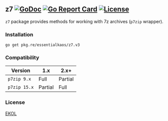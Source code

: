 ## z7 [![GoDoc](https://godoc.org/pkg.re/essentialkaos/z7.v3?status.svg)](https://godoc.org/pkg.re/essentialkaos/z7.v3) [![Go Report Card](https://goreportcard.com/badge/essentialkaos/z7)](https://goreportcard.com/report/essentialkaos/z7) [![License](https://gh.kaos.io/ekol.svg)](https://essentialkaos.com/ekol)

`z7` package provides methods for working with 7z archives (`p7zip` wrapper).

### Installation

````
go get pkg.re/essentialkaos/z7.v3
````

### Compatibility

|      Version |      1.x |    2.x+ |
|--------------|----------|---------|
|  `p7zip 9.x` |    Full  | Partial |
| `p7zip 15.x` |  Partial |    Full |

### License

[EKOL](https://essentialkaos.com/ekol)
